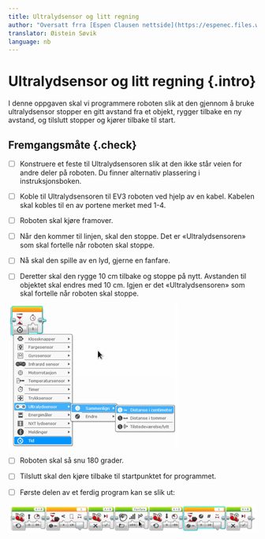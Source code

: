 ```yaml
---
title: Ultralydsensor og litt regning
author: "Oversatt frra [Espen Clausen nettside](https://espenec.files.wordpress.com/2015/09/lego-mindstorms-del-3-2.pdf)"
translator: Øistein Søvik
language: nb
---
```



# Ultralydsensor og litt regning {.intro}

I denne oppgaven skal vi programmere roboten slik at den gjennom å bruke
ultralydsensor stopper en gitt avstand fra et objekt, rygger tilbake en ny
avstand, og tilslutt stopper og kjører tilbake til start.

## Fremgangsmåte {.check}

- [ ] Konstruere et feste til Ultralydsensoren slik at den ikke står veien for
  andre deler på roboten. Du finner alternativ plassering i instruksjonsboken.

- [ ] Koble til Ultralydsensoren til EV3 roboten ved hjelp av en kabel. Kabelen
  skal kobles til en av portene merket med 1-4.

- [ ] Roboten skal kjøre framover.

- [ ] Når den kommer til linjen, skal den stoppe. Det er «Ultralydsensoren» som
  skal fortelle når roboten skal stoppe.

- [ ] Nå skal den spille av en lyd, gjerne en fanfare.

- [ ] Deretter skal den rygge 10 cm tilbake og stoppe på nytt. Avstanden til
  objektet skal endres med 10 cm. Igjen er det «Ultralydsensoren» som skal
  fortelle når roboten skal stoppe.

![Bilde av ultralydsensoren](lego_mindstorms_regning_1.png)

- [ ] Roboten skal så snu 180 grader.

- [ ] Tilslutt skal den kjøre tilbake til startpunktet for programmet.

- [ ] Første delen av et ferdig program kan se slik ut:

![Bilde av ultralydsensoren](lego_mindstorms_regning_2.png)
